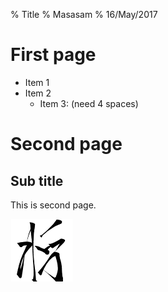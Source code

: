 % Title
% Masasam
% 16/May/2017

# First page

- Item 1
- Item 2
    - Item 3: (need 4 spaces)

# Second page

## Sub title

This is second page.

![logo](masa.png)
